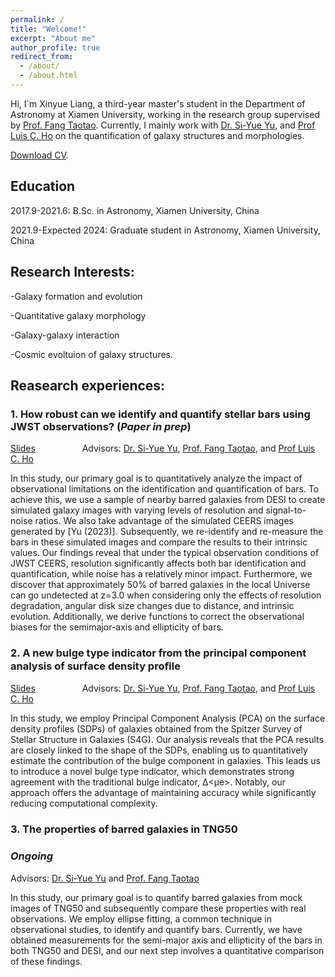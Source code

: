 ```yaml
---
permalink: /
title: "Welcome!"
excerpt: "About me"
author_profile: true
redirect_from: 
  - /about/
  - /about.html
---
```





Hi, I`m Xinyue Liang, a third-year master's student in the Department of Astronomy at Xiamen University, working in the research group supervised by [Prof. Fang Taotao](https://cpst.xmu.edu.cn/eng/info/1203/1212.htm). Currently, I mainly work with [Dr. Si-Yue Yu](https://siyue.github.io/home/), and [Prof Luis C. Ho](http://kavli.pku.edu.cn/~lho/) on the quantification of galaxy structures and morphologies.

[Download CV](../assets/CV_resume.pdf).

## Education
2017.9-2021.6: B.Sc. in Astronomy, Xiamen University, China 

2021.9-Expected 2024: Graduate student in Astronomy, Xiamen University, China

## Research Interests:
-Galaxy formation and evolution 

-Quantitative galaxy morphology 

-Galaxy-galaxy interaction

-Cosmic evoltuion of galaxy structures.


## Reasearch experiences:
### 1. How robust can we identify and quantify stellar bars using JWST observations? (*Paper in prep*)

[Slides](../assets/JWST_simulate_bar.pdf) &nbsp;&nbsp;&nbsp;&nbsp;&nbsp;&nbsp;&nbsp;&nbsp;&nbsp;&nbsp;&nbsp;&nbsp;&nbsp;&nbsp;&nbsp; &nbsp;
Advisors: [Dr. Si-Yue Yu](https://siyue.github.io/home/), [Prof. Fang Taotao](https://cpst.xmu.edu.cn/eng/info/1203/1212.htm), and [Prof Luis C. Ho](http://kavli.pku.edu.cn/~lho/)


In this study, our primary goal is to quantitatively analyze the impact of observational limitations on the identification and quantification of bars. To achieve this, we use a sample of nearby barred galaxies from DESI to create simulated galaxy images with varying levels of resolution and signal-to-noise ratios. We also take advantage of the simulated CEERS images generated by [Yu (2023)]. Subsequently, we re-identify and re-measure the bars in these simulated images and compare the results to their intrinsic values. Our findings reveal that under the typical observation conditions of JWST CEERS, resolution significantly affects both bar identification and quantification, while noise has a relatively minor impact. Furthermore, we discover that approximately 50% of barred galaxies in the local Universe can go undetected at z=3.0 when considering only the effects of resolution degradation, angular disk size changes due to distance, and intrinsic evolution. Additionally, we derive functions to correct the observational biases for the semimajor-axis and ellipticity of bars.

### 2. A new bulge type indicator from the principal component analysis of surface density proﬁle 

[Slides](../assets/New_bulge_indicator.pdf) &nbsp;&nbsp;&nbsp;&nbsp;&nbsp;&nbsp;&nbsp;&nbsp;&nbsp;&nbsp;&nbsp;&nbsp;&nbsp;&nbsp;&nbsp; &nbsp;
Advisors: [Dr. Si-Yue Yu](https://siyue.github.io/home/), [Prof. Fang Taotao](https://cpst.xmu.edu.cn/eng/info/1203/1212.htm), and [Prof Luis C. Ho](http://kavli.pku.edu.cn/~lho/)

In this study, we employ Principal Component Analysis (PCA) on the surface density profiles (SDPs) of galaxies obtained from the Spitzer Survey of Stellar Structure in Galaxies (S4G). Our analysis reveals that the PCA results are closely linked to the shape of the SDPs, enabling us to quantitatively estimate the contribution of the bulge component in galaxies. This leads us to introduce a novel bulge type indicator, which demonstrates strong agreement with the traditional bulge indicator, ∆<µe>. Notably, our approach offers the advantage of maintaining accuracy while significantly reducing computational complexity.


### 3. The properties of barred galaxies in TNG50 

### *Ongoing* &nbsp;&nbsp;&nbsp;&nbsp;&nbsp;&nbsp;&nbsp;&nbsp;&nbsp;&nbsp;&nbsp;&nbsp;&nbsp;&nbsp;&nbsp; &nbsp;    

Advisors: [Dr. Si-Yue Yu](https://siyue.github.io/home/) and [Prof. Fang Taotao](https://cpst.xmu.edu.cn/eng/info/1203/1212.htm)

In this study, our primary goal is to quantify barred galaxies from mock images of TNG50 and subsequently compare these properties with real observations. We employ ellipse fitting, a common technique in observational studies, to identify and quantify bars. Currently, we have obtained measurements for the semi-major axis and ellipticity of the bars in both TNG50 and DESI, and our next step involves a quantitative comparison of these findings.
